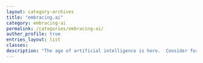 ```yaml
---
layout: category-archives
title: "embracing.ai"
category: embracing-ai
permalink: /categories/embracing-ai/
author_profile: true
entries_layout: list
classes:
description: "The age of artificial intelligence is here.  Consider for a moment other earth shattering technology shifts.  From the typewriter to a word processor.  From encyclopedias to google.  From land lines to smart phones.  Each of these pale in comparison to the AI transition -- from *thinking alone* to *thinking with AI*.  That is the AI revolution.  Ignore it, fear it, love it, or hate it -- we can't stop it.  The genie has left the bottle."
---
```

